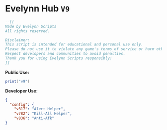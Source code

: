 # Evelynn Hub `V9`
```lua
--[[
Made by Evelynn Scripts
All rights reserved.

Disclaimer:
This script is intended for educational and personal use only.
Please do not use it to violate any game's terms of service or harm other players.
Respect developers and communities to avoid penalties.
Thank you for using Evelynn Scripts responsibly!
]]
```
**Public Use:**
```lua
print("v9")
```
**Developer Use:**
```json
{
  "config": {
    "v317": "Alert Helper",
    "v782": "Kill-All Helper",
    "v836": "Anti-Afk"
}
```
